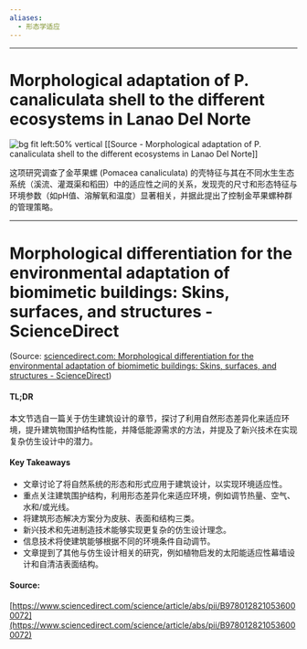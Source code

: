 ```yaml
---
aliases:
  - 形态学适应
---
```



---



# Morphological adaptation of P. canaliculata shell to the different ecosystems in Lanao Del Norte
![bg fit left:50% vertical](https://i.imgur.com/YjliN36.webp)
[[Source - Morphological adaptation of P. canaliculata shell to the different ecosystems in Lanao Del Norte]]

这项研究调查了金苹果螺 (Pomacea canaliculata) 的壳特征与其在不同水生生态系统（溪流、灌溉渠和稻田）中的适应性之间的关系，发现壳的尺寸和形态特征与环境参数（如pH值、溶解氧和温度）显著相关，并据此提出了控制金苹果螺种群的管理策略。


---


# Morphological differentiation for the environmental adaptation of biomimetic buildings: Skins, surfaces, and structures - ScienceDirect


(Source:  [sciencedirect.com: Morphological differentiation for the environmental adaptation of biomimetic buildings: Skins, surfaces, and structures - ScienceDirect](https://www.sciencedirect.com/science/article/abs/pii/B9780128210536000072))


#### TL;DR

本文节选自一篇关于仿生建筑设计的章节，探讨了利用自然形态差异化来适应环境，提升建筑物围护结构性能，并降低能源需求的方法，并提及了新兴技术在实现复杂仿生设计中的潜力。

#### Key Takeaways

- 文章讨论了将自然系统的形态和形式应用于建筑设计，以实现环境适应性。
- 重点关注建筑围护结构，利用形态差异化来适应环境，例如调节热量、空气、水和/或光线。
- 将建筑形态解决方案分为皮肤、表面和结构三类。
- 新兴技术和先进制造技术能够实现更复杂的仿生设计理念。
- 信息技术将使建筑能够根据不同的环境条件自动调节。
- 文章提到了其他与仿生设计相关的研究，例如植物启发的太阳能适应性幕墙设计和自清洁表面结构。

#### Source:

[https://www.sciencedirect.com/science/article/abs/pii/B9780128210536000072](https://www.sciencedirect.com/science/article/abs/pii/B9780128210536000072)

